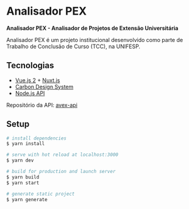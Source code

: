 # Analisador PEX

**Analisador PEX - Analisador de Projetos de Extensão Universitária**

Analisador PEX é um projeto institucional desenvolvido como parte de Trabalho de Conclusão de Curso (TCC), na UNIFESP.

## Tecnologias

- [Vue.js 2](https://vuejs.org/) + [Nuxt.js](https://nuxtjs.org/pt/)
- [Carbon Design System](https://carbondesignsystem.com/)
- [Node.js API](https://nodejs.org/en)

Repositório da API: [avex-api](https://github.com/milenamatos/avex_api)

## Setup

```bash
# install dependencies
$ yarn install

# serve with hot reload at localhost:3000
$ yarn dev

# build for production and launch server
$ yarn build
$ yarn start

# generate static project
$ yarn generate
```
